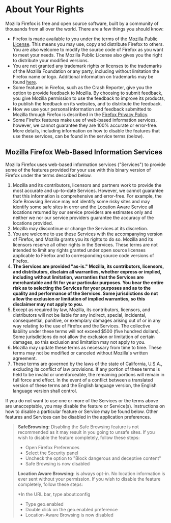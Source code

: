 # About Your Rights

Mozilla Firefox is free and open source software, built by a community of thousands from all over the world. There are a few things you should know:

* Firefox is made available to you under the terms of the [Mozilla Public License](https://www.mozilla.org/MPL/). This means you may use, copy and distribute Firefox to others. You are also welcome to modify the source code of Firefox as you want to meet your needs. The Mozilla Public License also gives you the right to distribute your modified versions.
* You are not granted any trademark rights or licenses to the trademarks of the Mozilla Foundation or any party, including without limitation the Firefox name or logo. Additional information on trademarks may be found [here](https://www.mozilla.org/foundation/trademarks/policy/).
* Some features in Firefox, such as the Crash Reporter, give you the option to provide feedback to Mozilla. By choosing to submit feedback, you give Mozilla permission to use the feedback to improve its products, to publish the feedback on its websites, and to distribute the feedback.
* How we use your personal information and feedback submitted to Mozilla through Firefox is described in the [Firefox Privacy Policy](https://www.mozilla.org/privacy/firefox/).
* Some Firefox features make use of web-based information services, however, we cannot guarantee they are 100% accurate or error-free. More details, including information on how to disable the features that use these services, can be found in the service terms (below).

## Mozilla Firefox Web-Based Information Services

Mozilla Firefox uses web-based information services ("Services") to provide some of the features provided for your use with this binary version of Firefox under the terms described below.

1. Mozilla and its contributors, licensors and partners work to provide the most accurate and up-to-date Services. However, we cannot guarantee that this information is comprehensive and error-free. For example, the Safe Browsing Service may not identify some risky sites and may identify some safe sites in error and the Location Aware Service all locations returned by our service providers are estimates only and neither we nor our service providers guarantee the accuracy of the locations provided.
1. Mozilla may discontinue or change the Services at its discretion.
1. You are welcome to use these Services with the accompanying version of Firefox, and Mozilla grants you its rights to do so. Mozilla and its licensors reserve all other rights in the Services. These terms are not intended to limit any rights granted under open source licenses applicable to Firefox and to corresponding source code versions of Firefox.
1. **The Services are provided "as-is." Mozilla, its contributors, licensors, and distributors, disclaim all warranties, whether express or implied, including without limitation, warranties that the Services are merchantable and fit for your particular purposes. You bear the entire risk as to selecting the Services for your purposes and as to the quality and performance of the Services. Some jurisdictions do not allow the exclusion or limitation of implied warranties, so this disclaimer may not apply to you.**
1. Except as required by law, Mozilla, its contributors, licensors, and distributors will not be liable for any indirect, special, incidental, consequential, punitive, or exemplary damages arising out of or in any way relating to the use of Firefox and the Services. The collective liability under these terms will not exceed $500 (five hundred dollars). Some jurisdictions do not allow the exclusion or limitation of certain damages, so this exclusion and limitation may not apply to you.
1. Mozilla may update these terms as necessary from time to time. These terms may not be modified or canceled without Mozilla's written agreement.
1. These terms are governed by the laws of the state of California, U.S.A., excluding its conflict of law provisions. If any portion of these terms is held to be invalid or unenforceable, the remaining portions will remain in full force and effect. In the event of a conflict between a translated version of these terms and the English language version, the English language version shall control.

If you do not want to use one or more of the Services or the terms above are unacceptable, you may disable the feature or Service(s). Instructions on how to disable a particular feature or Service may be found below. Other features and Services can be disabled in the application preferences.

> **SafeBrowsing:** Disabling the Safe Browsing feature is not recommended as it may result in you going to unsafe sites. If you wish to disable the feature completely, follow these steps:
>
>* Open Firefox Preferences
>* Select the Security panel
>* Uncheck the option to "Block dangerous and deceptive content"
>* Safe Browsing is now disabled
>
> **Location Aware Browsing:** is always opt-in. No location information is ever sent without your permission. If you wish to disable the feature completely, follow these steps:
>
>*In the URL bar, type about:config
>* Type geo.enabled
>* Double click on the geo.enabled preference
>* Location-Aware Browsing is now disabled
